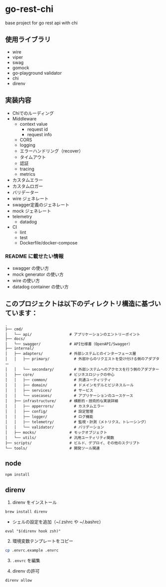 # go-rest-chi
base project for go rest api with chi

## 使用ライブラリ
- wire
- viper
- swag
- gomock
- go-playground validator
- chi
- direnv

## 実装内容
- Chiでのルーディング
- Middleware
  - context value
    - request id
    - request info
  - CORS
  - logging
  - エラーハンドリング（recover）
  - タイムアウト
  - 認証
  - tracing
  - metrics
- カスタムエラー 
- カスタムロガー
- バリデーター
- wire ジェネレート
- swagger定義のジェネレート
- mock ジェネレート
- telemetry
  - datadog
- CI
  - lint
  - test
  - Dockerfile/docker-compose

### README に載せたい情報
- swagger の使い方
- mock generator の使い方
- wire の使い方
- datadog container の使い方


## このプロジェクトは以下のディレクトリ構造に基づいています：
```
.
├── cmd/
│   └── api/                 # アプリケーションのエントリーポイント
├── docs/
│   └── swagger/             # API仕様書（OpenAPI/Swagger）
├── internal/
│   ├── adapters/            # 外部システムとのインターフェース層
│   │   ├── primary/           # 外部からのリクエストを受け付ける側のアダプター
│   │   └── secondary/         # 外部システムへのアクセスを行う側のアダプター
│   ├── core/                # ビジネスロジックの中心
│   │   ├── common/            # 共通ユーティリティ
│   │   ├── domain/            # ドメインモデルとビジネスルール
│   │   ├── services/          # サービス
│   │   └── usecases/          # アプリケーションのユースケース
│   ├── infrastructure/      # 横断的・技術的な実装詳細
│   │   ├── apperrors/         # カスタムエラー
│   │   ├── config/            # 設定管理
│   │   ├── logger/            # ログ機能
│   │   ├── telemetry/         # 監視・計測（メトリクス、トレーシング）
│   │   └── validator/         # バリデーション
│   ├── mocks/               # モックオブジェクト
│   └── utils/               # 汎用ユーティリティ関数
├── scripts/                 # ビルド、デプロイ、その他のスクリプト
└── tools/                   # 開発ツール関連
```

## node
```shell
npm install
```

## direnv
1. direnv をインストール
```bash
brew install direnv
```
- シェルの設定を追加（~/.zshrc や ~/.bashrc）
```
eval "$(direnv hook zsh)" 
```

2. 環境変数テンプレートをコピー
```bash
cp .envrc.example .envrc
```

3. `.envrc` を編集

4. direnv の許可
```bash
direnv allow
```
